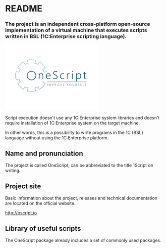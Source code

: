 # README #

### The project is an independent cross-platform open-source implementation of a virtual machine that executes scripts written in BSL (1C:Enterprise scripting language).

![Logo](.github/logo-small.png)

Script execution doesn't use any 1C:Enterprise system libraries and doesn't require installation of 1C:Enterprise system on the target machine.

In other words, this is a possibility to write programs in the 1C (BSL) language without using the 1C:Enterprise platform.

## Name and pronunciation

The project is called OneScript, can be abbreviated to the title 1Script on writing.

## Project site

Basic information about the project, releases and technical documentation are located on the official website.

http://oscript.io

## Library of useful scripts

The OneScript package already includes a set of commonly used packages.
